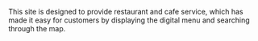 This site is designed to provide restaurant and cafe service, which has made it easy for customers by displaying the digital menu and searching through the map. 
